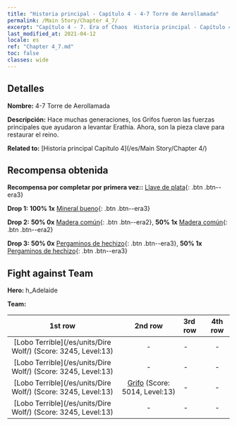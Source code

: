 ```yaml
---
title: "Historia principal - Capítulo 4 - 4-7 Torre de Aerollamada"
permalink: /Main Story/Chapter 4_7/
excerpt: "Capítulo 4 - 7. Era of Chaos  Historia principal - Capítulo 4_7. 4-7 Torre de Aerollamada"
last_modified_at: 2021-04-12
locale: es
ref: "Chapter 4_7.md"
toc: false
classes: wide
---
```


## Detalles

 **Nombre:** 4-7 Torre de Aerollamada

 **Descripción:** Hace muchas generaciones, los Grifos fueron las fuerzas principales que ayudaron a levantar Erathia. Ahora, son la pieza clave para restaurar el reino.

 **Related to:** [Historia principal Capítulo 4](/es/Main Story/Chapter 4/)

## Recompensa obtenida

 **Recompensa por completar por primera vez::** [Llave de plata](/es/Items/con_693/){: .btn .btn--era3}

 **Drop 1:** **100% 1x** [Mineral bueno](/es/Items/mat_12/){: .btn .btn--era3}

 **Drop 2:** **50% 0x** [Madera común](/es/Items/mat_7/){: .btn .btn--era2}, **50% 1x** [Madera común](/es/Items/mat_7/){: .btn .btn--era2}

 **Drop 3:** **50% 0x** [Pergaminos de hechizo](/es/Items/con_694/){: .btn .btn--era3}, **50% 1x** [Pergaminos de hechizo](/es/Items/con_694/){: .btn .btn--era3}


## Fight against Team
 **Hero:** h_Adelaide

 **Team:**


  | 1st row | 2nd row | 3rd row | 4th row |
  |:----:|:----:|:----|:----:|
  | [Lobo Terrible](/es/units/Dire Wolf/) (Score: 3245, Level:13)  | - | - | - |
  | [Lobo Terrible](/es/units/Dire Wolf/) (Score: 3245, Level:13)  | - | - | - |
  | [Lobo Terrible](/es/units/Dire Wolf/) (Score: 3245, Level:13)  | [Grifo](/es/units/Griffin/) (Score: 5014, Level:13)  | - | - |
  | [Lobo Terrible](/es/units/Dire Wolf/) (Score: 3245, Level:13)  | - | - | - |


